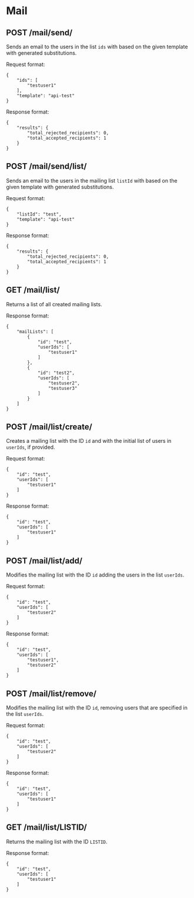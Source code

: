 Mail
====

POST /mail/send/
-----------

Sends an email to the users in the list `ids` with based on the given template with generated substitutions.

Request format:
```
{
	"ids": [
		"testuser1"
	],
	"template": "api-test"
}
```

Response format:
```
{
	"results": {
		"total_rejected_recipients": 0,
		"total_accepted_recipients": 1
	}
}
```

POST /mail/send/list/
----------------

Sends an email to the users in the mailing list `listId` with based on the given template with generated substitutions.

Request format:
```
{
	"listId": "test",
	"template": "api-test"
}
```

Response format:
```
{
	"results": {
		"total_rejected_recipients": 0,
		"total_accepted_recipients": 1
	}
}
```

GET /mail/list/
---------------------

Returns a list of all created mailing lists.

Response format:
```
{
	"mailLists": [
		{
			"id": "test",
			"userIds": [
				"testuser1"
			]
		},
		{
			"id": "test2",
			"userIds": [
				"testuser2",
				"testuser3"
			]
		}
	]
}
```

POST /mail/list/create/
------------------

Creates a mailing list with the ID `id` and with the initial list of users in `userIds`, if provided.  

Request format:
```
{
	"id": "test",
	"userIds": [
		"testuser1"
	]
}
```

Response format:
```
{
	"id": "test",
	"userIds": [
		"testuser1"
	]
}
```

POST /mail/list/add/
---------------

Modifies the mailing list with the ID `id` adding the users in the list `userIds`.

Request format:
```
{
	"id": "test",
	"userIds": [
		"testuser2"
	]
}
```

Response format:
```
{
	"id": "test",
	"userIds": [
		"testuser1",
		"testuser2"
	]
}
```

POST /mail/list/remove/
------------------

Modifies the mailing list with the ID `id`, removing users that are specified in the list `userIds`.

Request format:
```
{
	"id": "test",
	"userIds": [
		"testuser2"
	]
}
```

Response format:
```
{
	"id": "test",
	"userIds": [
		"testuser1"
	]
}
```

GET /mail/list/LISTID/
-----------------

Returns the mailing list with the ID `LISTID`.

Response format:
```
{
	"id": "test",
	"userIds": [
		"testuser1"
	]
}
```
